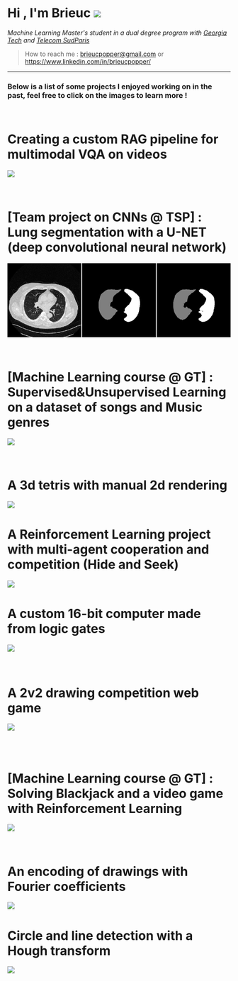 
<h1 align="left"><b>Hi , I'm Brieuc </b><img src="https://media.giphy.com/media/hvRJCLFzcasrR4ia7z/giphy.gif" width="35"></h1>

<p><em>Machine Learning Master's student in a dual degree program with <a href="https://www.gatech.edu/">Georgia Tech</a> and <a href="https://www.telecom-sudparis.eu/">Telecom SudParis</a></br>
</em></p>


> How to reach me : brieucpopper@gmail.com or https://www.linkedin.com/in/brieucpopper/

-----------


<h3>Below is a list of some projects I enjoyed working on in the past, feel free to click on the images to learn more !</h3>

<br>
<h1>Creating a custom RAG pipeline for multimodal VQA on videos</h1>

<a href=https://github.com/brieucpopper/LLaVA_RAG/tree/master#readme><img src="https://github.com/user-attachments/assets/fcdaf87e-f08d-413b-9f22-4c491f3222da"></a>







<br>
<h1>[Team project on CNNs @ TSP] : Lung segmentation with a U-NET (deep convolutional neural network)</h1>

<a href=https://github.com/brieucpopper/lungSegmentationUnet/tree/main#readme><img src="https://github.com/brieucpopper/lungSegmentationUnet/blob/main/IMAGE_37.png"></a>

<br>
<h1>[Machine Learning course @ GT] : Supervised&Unsupervised Learning on a dataset of songs and Music genres</h1>

<a href=https://github.com/brieucpopper/MLanalysis/tree/main#readme><img src="https://github.com/brieucpopper/MLanalysis/assets/102361078/2b0973c8-99ba-41f3-8aaf-5f4ea6aa7bcc"></a>





<br>
<h1>A 3d tetris with manual 2d rendering</h1>




<a href=https://github.com/brieucpopper/3dtetris/tree/main#readme><img src="https://user-images.githubusercontent.com/102361078/214140255-57212023-0a0f-410e-9eb4-4814cc3bce76.png"></a>

<h1> A Reinforcement Learning project with multi-agent cooperation and competition (Hide and Seek) </h1>

<a href=https://github.com/brieucpopper/2d_RL_hide_seek/tree/main#readme><img src="https://github.com/user-attachments/assets/c851b4c2-91f5-405b-85b1-9766427dee11"></a>
<br>
<h1>A custom 16-bit computer made from logic gates</h1>




<a href=https://github.com/brieucpopper/logismcomputer>
<img src="https://user-images.githubusercontent.com/102361078/214144627-a8cc2bd5-e94a-4bcf-8827-ac61a8167424.png"></a><br><br>
<br>
<h1>A 2v2 drawing competition web game</h1>




<a href=https://github.com/brieucpopper/drawhosted/tree/master/Projet%20Final><img src="https://user-images.githubusercontent.com/102361078/214140378-f29a3ebf-3264-4204-9a20-d3d0d9ec073d.png"></a><br><br>

<br>
<h1>[Machine Learning course @ GT] : Solving Blackjack and a video game with Reinforcement Learning</h1>

<a href=https://github.com/brieucpopper/MDPRL><img src="https://github.com/brieucpopper/MDPRL/assets/102361078/b9365e9f-4d74-4dec-a617-fe8c65557399"></a>


<br>
<h1>An encoding of drawings with Fourier coefficients</h1>



<a href=https://github.com/brieucpopper/TIPE-fourier-bezier/tree/main/projet%20Encodage%20fourier>
<img src=https://user-images.githubusercontent.com/102361078/214140415-aa0524a5-a7a8-4960-b5b6-590e699cbf32.png>

</a>


<h1>Circle and line detection with a Hough transform</h1>



<a href=https://github.com/brieucpopper/houghTransform>
<img src=https://user-images.githubusercontent.com/102361078/268023490-a93b9cbc-1748-492c-a088-12c36fd5df96.png>

</a>
